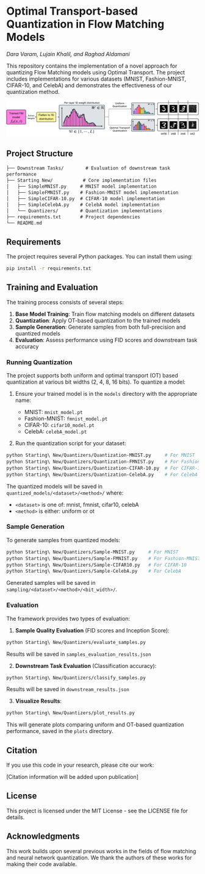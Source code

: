 # Optimal Transport-based Quantization in Flow Matching Models

_Dara Varam, Lujain Khalil, and Raghad Aldamani_

This repository contains the implementation of a novel approach for quantizing Flow Matching models using Optimal Transport. The project includes implementations for various datasets (MNIST, Fashion-MNIST, CIFAR-10, and CelebA) and demonstrates the effectiveness of our quantization method.

![Model Pipeline](figures/pipeline.png)

## Project Structure

```
├── Downstream Tasks/        # Evaluation of downstream task performance
├── Starting New/           # Core implementation files
│   ├── SimpleMNIST.py     # MNIST model implementation
│   ├── SimpleFMNIST.py    # Fashion-MNIST model implementation
│   ├── SimpleCIFAR-10.py  # CIFAR-10 model implementation
│   ├── SimpleCelebA.py    # CelebA model implementation
│   └── Quantizers/        # Quantization implementations
├── requirements.txt       # Project dependencies
└── README.md             
```

## Requirements

The project requires several Python packages. You can install them using:

```bash
pip install -r requirements.txt
```


## Training and Evaluation

The training process consists of several steps:

1. **Base Model Training**: Train flow matching models on different datasets
2. **Quantization**: Apply OT-based quantization to the trained models
3. **Sample Generation**: Generate samples from both full-precision and quantized models
4. **Evaluation**: Assess performance using FID scores and downstream task accuracy

### Running Quantization

The project supports both uniform and optimal transport (OT) based quantization at various bit widths (2, 4, 8, 16 bits). To quantize a model:

1. Ensure your trained model is in the `models` directory with the appropriate name:
   - MNIST: `mnist_model.pt`
   - Fashion-MNIST: `fmnist_model.pt`
   - CIFAR-10: `cifar10_model.pt`
   - CelebA: `celebA_model.pt`

2. Run the quantization script for your dataset:
```bash
python Starting\ New/Quantizers/Quantization-MNIST.py     # For MNIST
python Starting\ New/Quantizers/Quantization-FMNIST.py    # For Fashion-MNIST
python Starting\ New/Quantizers/Quantization-CIFAR-10.py  # For CIFAR-10
python Starting\ New/Quantizers/Quantization-CelebA.py    # For CelebA
```

The quantized models will be saved in `quantized_models/<dataset>/<method>/` where:
- `<dataset>` is one of: mnist, fmnist, cifar10, celebA
- `<method>` is either: uniform or ot

### Sample Generation

To generate samples from quantized models:

```bash
python Starting\ New/Quantizers/Sample-MNIST.py     # For MNIST
python Starting\ New/Quantizers/Sample-FMNIST.py    # For Fashion-MNIST
python Starting\ New/Quantizers/Sample-CIFAR10.py   # For CIFAR-10
python Starting\ New/Quantizers/Sample-CelebA.py    # For CelebA
```

Generated samples will be saved in `sampling/<dataset>/<method>/<bit_width>/`.

### Evaluation

The framework provides two types of evaluation:

1. **Sample Quality Evaluation** (FID scores and Inception Score):
```bash
python Starting\ New/Quantizers/evaluate_samples.py
```
Results will be saved in `samples_evaluation_results.json`

2. **Downstream Task Evaluation** (Classification accuracy):
```bash
python Starting\ New/Quantizers/classify_samples.py
```
Results will be saved in `downstream_results.json`

3. **Visualize Results**:
```bash
python Starting\ New/Quantizers/plot_results.py
```
This will generate plots comparing uniform and OT-based quantization performance, saved in the `plots` directory.


## Citation

If you use this code in your research, please cite our work:

[Citation information will be added upon publication]

## License

This project is licensed under the MIT License - see the LICENSE file for details.

## Acknowledgments

This work builds upon several previous works in the fields of flow matching and neural network quantization. We thank the authors of these works for making their code available.